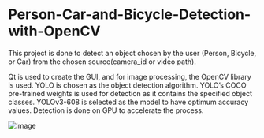 # Person-Car-and-Bicycle-Detection-with-OpenCV

This project is done to detect an object chosen by the user (Person, Bicycle, or Car) from the chosen source(camera_id or video path).

Qt is used to create the GUI, and for image processing, the OpenCV library is used. YOLO is chosen as the object detection algorithm.
YOLO’s COCO pre-trained weights is used for detection as it contains the specified object classes. YOLOv3-608 is selected as the model to have 
optimum accuracy values. Detection is done on GPU to accelerate the process.

![image](https://user-images.githubusercontent.com/64530582/141162605-b9a8252f-9f4e-4453-908e-99eafd9decdf.png)

